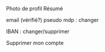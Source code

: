 Photo de profil
Résumé

email (vérifié?)
pseudo
mdp : changer

IBAN : changer/supprimer

Supprimer mon compte